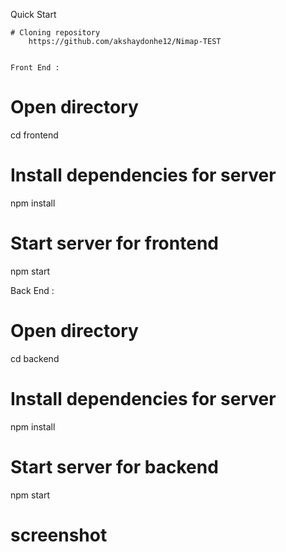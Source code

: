 Quick Start

    # Cloning repository
        https://github.com/akshaydonhe12/Nimap-TEST


    Front End :
# Open directory
cd frontend

# Install dependencies for server
npm install

# Start server for frontend
npm start


Back End :
# Open directory
cd backend

# Install dependencies for server
npm install



# Start server for backend
npm start

# screenshot

    